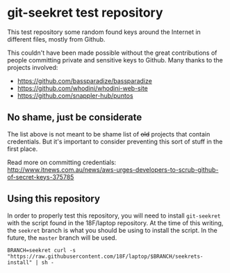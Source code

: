 # git-seekret test repository

This test repository some random found keys around the Internet in different
files, mostly from Github.

This couldn't have been made possible without the great contributions of people
committing private and sensitive keys to Github. Many thanks to the projects
involved:

- https://github.com/bassparadize/bassparadize
- https://github.com/whodini/whodini-web-site
- https://github.com/snappler-hub/puntos

## No shame, just be considerate

The list above is not meant to be shame list of ~~old~~ projects that contain
credentials. But it's important to consider preventing this sort of stuff in the
first place.

Read more on committing credentials: http://www.itnews.com.au/news/aws-urges-developers-to-scrub-github-of-secret-keys-375785

## Using this repository

In order to properly test this repository, you will need to install
`git-seekret` with the script found in the 18F/laptop repository. At the time of
this writing, the `seekret` branch is what you should be using to install the
script. In the future, the `master` branch will be used.

```
BRANCH=seekret curl -s "https://raw.githubusercontent.com/18F/laptop/$BRANCH/seekrets-install" | sh -
```
